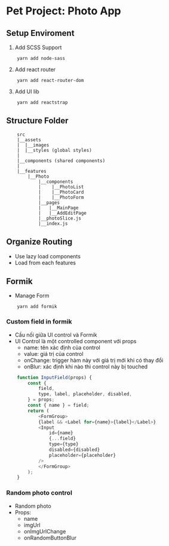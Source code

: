 # Pet Project: Photo App

## Setup Enviroment

1. Add SCSS Support

```
    yarn add node-sass
```

2. Add react router

```
    yarn add react-router-dom
```

3. Add UI lib

```
    yarn add reactstrap
```

## Structure Folder
```
    src
    |__assets
    |  |__images
    |  |__styles (global styles)
    |
    |__components (shared components)
    |
    |__features
        |__Photo
            |__components
            |    |__PhotoList
            |    |__PhotoCard
            |    |__PhotoForm
            |__pages
            |   |__MainPage
            |   |__AddEditPage
            |__photoSlice.js
            |__index.js
```

## Organize Routing 
- Use lazy load components
- Load from each features

## Formik 
- Manage Form 
```
    yarn add formik
```
### Custom field in formik
- Cầu nối giữa UI control và Formik
- UI Control là một controlled component với props
    + name: tên xác định của control
    + value: giá trị của control 
    + onChange: trigger hàm này với giá trị mới khi có thay đổi
    + onBlur: xác định khi nào thì control này bị touched
```js
    function InputField(props) {
        const {
            field,
            type, label, placeholder, disabled,
        } = props;
        const { name } = field;
        return (
            <FormGroup>
            {label && <Label for={name}>{label}</Label>}
            <Input
                id={name}
                {...field}
                type={type}
                disabled={disabled}
                placeholder={placeholder}
            />
            </FormGroup>
        );
    }
```
### Random photo control
- Random photo
- Props: 
    + name
    + imgUrl
    + onImgUrlChange
    + onRandomButtonBlur
    
